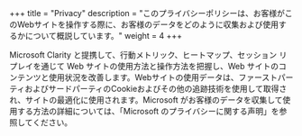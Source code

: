+++
title = "Privacy"
description = "このプライバシーポリシーは、お客様がこのWebサイトを操作する際に、お客様のデータをどのように収集および使用するかについて概説しています。"
weight = 4
+++

Microsoft Clarity と提携して、行動メトリック、ヒートマップ、セッション リプレイを通じて Web サイトの使用方法と操作方法を把握し、Web サイトのコンテンツと使用状況を改善します。Webサイトの使用データは、ファーストパーティおよびサードパーティのCookieおよびその他の追跡技術を使用して取得され、サイトの最適化に使用されます。Microsoft がお客様のデータを収集して使用する方法の詳細については、「Microsoft のプライバシーに関する声明」を参照してください。
